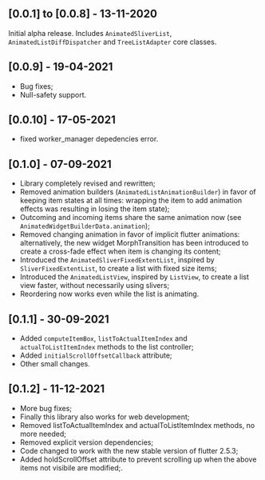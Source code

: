## [0.0.1] to [0.0.8] - 13-11-2020

Initial alpha release. Includes `AnimatedSliverList`, `AnimatedListDiffDispatcher` and `TreeListAdapter` core classes.

## [0.0.9] - 19-04-2021

- Bug fixes;
- Null-safety support.

## [0.0.10] - 17-05-2021

- fixed worker_manager depedencies error.

## [0.1.0] - 07-09-2021

- Library completely revised and rewritten;
- Removed animation builders (`AnimatedListAnimationBuilder`) in favor of keeping item states at all times: wrapping the item to add animation effects was resulting in losing the item state);
- Outcoming and incoming items share the same animation now (see `AnimatedWidgetBuilderData.animation`);
- Removed changing animation in favor of implicit flutter animations: alternatively, the new widget MorphTransition has been introduced to create a cross-fade effect when item is changing its content;
- Introduced the `AnimatedSliverFixedExtentList`, inspired by `SliverFixedExtentList`, to create a list with fixed size items;
- Introduced the `AnimatedListView`, inspired by `ListView`, to create a list view faster, without necessarily using slivers;
- Reordering now works even while the list is animating.

## [0.1.1] - 30-09-2021

- Added `computeItemBox`, `listToActualItemIndex` and `actualToListItemIndex` methods to the list controller;
- Added `initialScrollOffsetCallback` attribute;
- Other small changes.

## [0.1.2] - 11-12-2021

- More bug fixes;
- Finally this library also works for web development;
- Removed listToActualItemIndex and actualToListItemIndex methods, no more needed;
- Removed explicit version dependencies;
- Code changed to work with the new stable version of flutter 2.5.3;
- Added holdScrollOffset attribute to prevent scrolling up when the above items not visibile are modified;.
